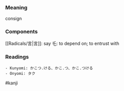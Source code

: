 ### Meaning

consign

### Components

[[Radicals/言|言]]: say 乇: to depend on; to entrust with

### Readings

```
- Kunyomi: かこつ.ける、かこ.つ、かこ.つける
- Onyomi: タク
```

#kanji